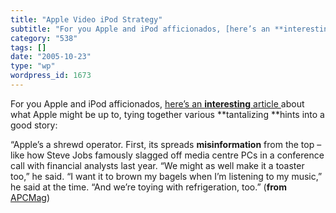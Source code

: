 ```yaml
---
title: "Apple Video iPod Strategy"
subtitle: "For you Apple and iPod afficionados, [here’s an **interesting** article ](http://www.apcmag.com/apc/..."
category: "538"
tags: []
date: "2005-10-23"
type: "wp"
wordpress_id: 1673
---
```

For you Apple and iPod afficionados, [here’s an **interesting** article ](http://www.apcmag.com/apc/v3.nsf/dir/ipodvideo)about what Apple might be up to, tying together various **tantalizing **hints into a good story:

> 

“Apple’s a shrewd operator. First, its spreads **misinformation** from the top – like how Steve Jobs famously slagged off media centre PCs in a conference call with financial analysts last year. “We might as well make it a toaster too,” he said. “I want it to brown my bagels when I’m listening to my music,” he said at the time. “And we’re toying with refrigeration, too.” (**from** [APCMag](http://www.apcmag.com/apc/v3.nsf/dir/ipodvideo))